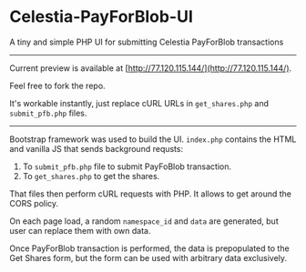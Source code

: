 # Celestia-PayForBlob-UI
A tiny and simple PHP UI for submitting Celestia PayForBlob transactions

---

Current preview is available at [http://77.120.115.144/](http://77.120.115.144/).

Feel free to fork the repo.

It's workable instantly, just replace cURL URLs in `get_shares.php` and `submit_pfb.php` files.

---

Bootstrap framework was used to build the UI.
`index.php` contains the HTML and vanilla JS that sends background requsts:

1. To `submit_pfb.php` file to submit PayFoBlob transaction.
2. To `get_shares.php` to get the shares.

That files then perform cURL requests with PHP. It allows to get around the CORS policy.

On each page load, a random `namespace_id` and `data` are generated, but user can replace them with own data.

Once PayForBlob transaction is performed, the data is prepopulated to the Get Shares form,
but the form can be used with arbitrary data exclusively.
